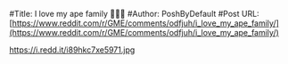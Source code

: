 #Title: I love my ape family 💎🙌🚀
#Author: PoshByDefault
#Post URL: [https://www.reddit.com/r/GME/comments/odfjuh/i_love_my_ape_family/](https://www.reddit.com/r/GME/comments/odfjuh/i_love_my_ape_family/)


https://i.redd.it/i89hkc7xe5971.jpg